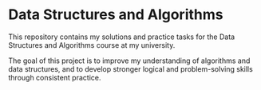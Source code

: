 # Data Structures and Algorithms

This repository contains my solutions and practice tasks for the Data Structures and Algorithms course at my university.

The goal of this project is to improve my understanding of algorithms and data structures, and to develop stronger logical and problem-solving skills through consistent practice.
